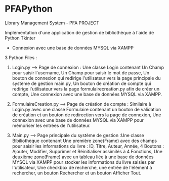 # PFAPython
Library Management System - PFA PROJECT

Implémentation d'une application de gestion de bibliothèque à l'aide de Python Tkinter
+ Connexion avec une base de données MYSQL via XAMPP

3 Python Files : 

1) Login.py --> Page de connexion : Une classe Login contenant
Un Champ pour saisir l'username,
Un Champ pour saisir le mot de passe,
Un bouton de connexion qui redirige l'utilisateur vers la page principale du système de gestion main.py,
Un bouton de création de compte qui redirige l'utilisateur vers la page formulairecreation.py afin de créer un compte,
Une connexion avec une base de données MYSQL via XAMPP.

2) FormulaireCreation.py --> Page de création de compte :
Similaire à Login.py avec une classe Formulaire contenant un bouton de validation de création et un bouton de redirection vers la page de connexion,
Une connexion avec une base de données MYSQL via XAMPP pour mémoriser les entrées de l'utilisateur.

3) Main.py --> Page principale du système de gestion :Une classe Bibiliothèque contenant
Une première zone(Frame) avec des champs pour saisir les informations du livre : ID, Titre, Auteur, Année,
4 Boutons : Ajouter, Modifier, Supprimer et Réinitialiser assimilés à 4 Fonctions,
Une deuxième zone(Frame) avec un tableau liée à une base de données MYSQL via XAMPP pour stocker les informations du livre saisies par l'utilisateur,
Une checkbox de recherche, une entrée de l'élément à rechercher, un bouton Rechercher et un bouton Afficher Tout.

